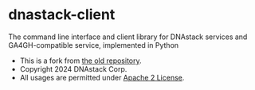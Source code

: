 # dnastack-client
The command line interface and client library for DNAstack services and GA4GH-compatible service, implemented in Python

* This is a fork from [the old repository](https://github.com/DNAstack/dnastack-client-library).
* Copyright 2024 DNAstack Corp.
* All usages are permitted under [Apache 2 License](LICENSE).
